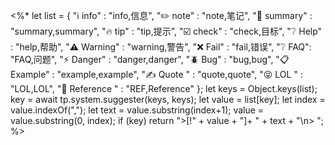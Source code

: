 <%*
let list = {
  "ℹ️ info" : "info,信息",
  "✏️ note" : "note,笔记",
  "📒 summary" : "summary,summary",
  "🔥 tip" : "tip,提示",
  "☑️ check" : "check,目标",
  "❔ Help" : "help,帮助",
  "⚠️ Warning" : "warning,警告",
  "❌ Fail" : "fail,错误",
  "❔ FAQ": "FAQ,问题",
  "⚡ Danger" : "danger,danger",
  "🪲 Bug" : "bug,bug",
  "📋 Example" : "example,example",
  "✍️ Quote " : "quote,quote",
  "😝 LOL " : "LOL,LOL",
  "📕 Reference " : "REF,Reference"
};
let keys = Object.keys(list);
key = await tp.system.suggester(keys, keys);
let value = list[key];
let index = value.indexOf(",");
let text = value.substring(index+1);
value = value.substring(0, index);
if (key)
    return ">[!" + value + "]+ " + text + "\n> ";
%>